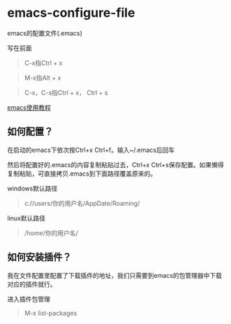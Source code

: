 # emacs-configure-file
emacs的配置文件(.emacs)


写在前面 
>C-x指Ctrl + x 

>M-x指Alt + x 

>C-x，C-s指Ctrl + x， Ctrl + s

[emacs使用教程](http://luxiaoyou.github.io/blog/2015/4/a-simple-emacs-tutorial.html)

如何配置？
-------------
在启动的emacs下依次按Ctrl+x Ctrl+f。输入~/.emacs后回车

然后将配置好的.emacs的内容复制粘贴过去，Ctrl+x Ctrl+s保存配置。如果懒得复制粘贴，可直接拷贝.emacs到下面路径覆盖原来的。

windows默认路径
>c://users/你的用户名/AppDate/Roaming/

linux默认路径
>/home/你的用户名/

如何安装插件？
-----------------------
我在文件配置里配置了下载插件的地址，我们只需要到emacs的包管理器中下载对应的插件就行。

进入插件包管理
>M-x
list-packages
